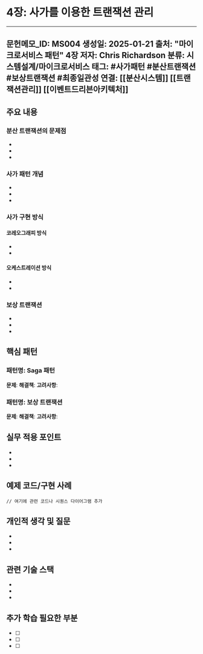 # 4장: 사가를 이용한 트랜잭션 관리

---
문헌메모_ID: MS004
생성일: 2025-01-21
출처: "마이크로서비스 패턴" 4장
저자: Chris Richardson
분류: 시스템설계/마이크로서비스
태그: #사가패턴 #분산트랜잭션 #보상트랜잭션 #최종일관성
연결: [[분산시스템]] [[트랜잭션관리]] [[이벤트드리븐아키텍처]]
---

## 주요 내용

### 분산 트랜잭션의 문제점
-
-
-

### 사가 패턴 개념
-
-
-

### 사가 구현 방식

#### 코레오그래피 방식
-
-

#### 오케스트레이션 방식
-
-

### 보상 트랜잭션
-
-
-

## 핵심 패턴

### 패턴명: Saga 패턴
**문제**:
**해결책**:
**고려사항**:

### 패턴명: 보상 트랜잭션
**문제**:
**해결책**:
**고려사항**:

## 실무 적용 포인트
-
-
-

## 예제 코드/구현 사례
```
// 여기에 관련 코드나 시퀀스 다이어그램 추가
```

## 개인적 생각 및 질문
-
-
-

## 관련 기술 스택
-
-
-

## 추가 학습 필요한 부분
- [ ]
- [ ]
- [ ]